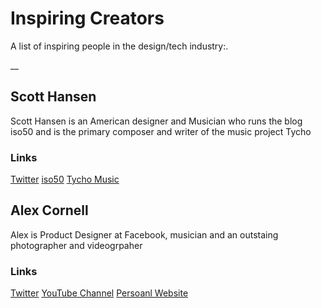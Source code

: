 # Inspiring Creators
A list of inspiring people in the design/tech industry:.


__
## Scott Hansen
Scott Hansen  is an American designer and Musician who runs the blog iso50 and is the primary composer and writer of the music project Tycho

### Links

[Twitter](https://twitter.com/ISO50 "Twitter") 
[iso50](http://iso50.com "iso50")
[Tycho Music](http://tychomusic.com/ "Tycho Music")

## Alex Cornell

Alex is Product Designer at Facebook, musician and an outstaing photographer and videogrpaher

### Links

[Twitter](https://twitter.com/alexcornell "Twitter")
[YouTube Channel](https://www.youtube.com/channel/UC4sYjJuS7wg6SF7k1x2jdjA "YouTube Channel")
[Persoanl Website](http://www.alexcornell.com/ "Personal Website/ Design POrtfolio") 
